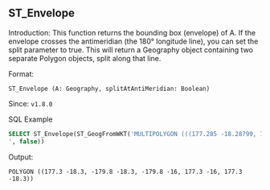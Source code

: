 <!--
 Licensed to the Apache Software Foundation (ASF) under one
 or more contributor license agreements.  See the NOTICE file
 distributed with this work for additional information
 regarding copyright ownership.  The ASF licenses this file
 to you under the Apache License, Version 2.0 (the
 "License"); you may not use this file except in compliance
 with the License.  You may obtain a copy of the License at

   http://www.apache.org/licenses/LICENSE-2.0

 Unless required by applicable law or agreed to in writing,
 software distributed under the License is distributed on an
 "AS IS" BASIS, WITHOUT WARRANTIES OR CONDITIONS OF ANY
 KIND, either express or implied.  See the License for the
 specific language governing permissions and limitations
 under the License.
 -->

## ST_Envelope

Introduction: This function returns the bounding box (envelope) of A. If the envelope crosses the antimeridian (the 180° longitude line), you can set the split parameter to true. This will return a Geography object containing two separate Polygon objects, split along that line.

Format:

`ST_Envelope (A: Geography, splitAtAntiMeridian: Boolean)`

Since: `v1.8.0`

SQL Example

```sql
SELECT ST_Envelope(ST_GeogFromWKT('MULTIPOLYGON (((177.285 -18.28799, 180 -18.28799, 180 -16.02088, 177.285 -16.02088, 177.285 -18.28799)),((-180 -18.28799, -179.7933 -18.28799, -179.7933 -16.02088, -180 -16.02088, -180 -18.28799)))
', false))
```

Output:

```
POLYGON ((177.3 -18.3, -179.8 -18.3, -179.8 -16, 177.3 -16, 177.3 -18.3))
```
